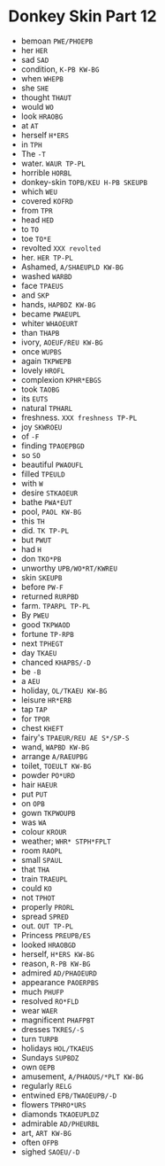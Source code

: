 # Donkey Skin Part 12

* bemoan `PWE/PHOEPB`
* her `HER`
* sad `SAD`
* condition, `K-PB KW-BG`
* when `WHEPB`
* she `SHE`
* thought `THAUT`
* would `WO`
* look `HRAOBG`
* at `AT`
* herself `H*ERS`
* in `TPH`
* The `-T`
* water. `WAUR TP-PL`
* horrible `HORBL`
* donkey-skin `TOPB/KEU H-PB SKEUPB`
* which `WEU`
* covered `KOFRD`
* from `TPR`
* head `HED`
* to `TO`
* toe `TO*E`
* revolted `XXX revolted`
* her. `HER TP-PL`
* Ashamed, `A/SHAEUPLD KW-BG`
* washed `WARBD`
* face `TPAEUS`
* and `SKP`
* hands, `HAPBDZ KW-BG`
* became `PWAEUPL`
* whiter `WHAOEURT`
* than `THAPB`
* ivory, `AOEUF/REU KW-BG`
* once `WUPBS`
* again `TKPWEPB`
* lovely `HROFL`
* complexion `KPHR*EBGS`
* took `TAOBG`
* its `EUTS`
* natural `TPHARL`
* freshness. `XXX freshness TP-PL`
* joy `SKWROEU`
* of `-F`
* finding `TPAOEPBGD`
* so `SO`
* beautiful `PWAOUFL`
* filled `TPEULD`
* with `W`
* desire `STKAOEUR`
* bathe `PWA*EUT`
* pool, `PAOL KW-BG`
* this `TH`
* did. `TK TP-PL`
* but `PWUT`
* had `H`
* don `TKO*PB`
* unworthy `UPB/WO*RT/KWREU`
* skin `SKEUPB`
* before `PW-F`
* returned `RURPBD`
* farm. `TPARPL TP-PL`
* By `PWEU`
* good `TKPWAOD`
* fortune `TP-RPB`
* next `TPHEGT`
* day `TKAEU`
* chanced `KHAPBS/-D`
* be `-B`
* a `AEU`
* holiday, `OL/TKAEU KW-BG`
* leisure `HR*ERB`
* tap `TAP`
* for `TPOR`
* chest `KHEFT`
* fairy's `TPAEUR/REU AE S*/SP-S`
* wand, `WAPBD KW-BG`
* arrange `A/RAEUPBG`
* toilet, `TOEULT KW-BG`
* powder `PO*URD`
* hair `HAEUR`
* put `PUT`
* on `OPB`
* gown `TKPWOUPB`
* was `WA`
* colour `KROUR`
* weather; `WHR* STPH*FPLT`
* room `RAOPL`
* small `SPAUL`
* that `THA`
* train `TRAEUPL`
* could `KO`
* not `TPHOT`
* properly `PRORL`
* spread `SPRED`
* out. `OUT TP-PL`
* Princess `PREUPB/ES`
* looked `HRAOBGD`
* herself, `H*ERS KW-BG`
* reason, `R-PB KW-BG`
* admired `AD/PHAOEURD`
* appearance `PAOERPBS`
* much `PHUFP`
* resolved `RO*FLD`
* wear `WAER`
* magnificent `PHAFPBT`
* dresses `TKRES/-S`
* turn `TURPB`
* holidays `HOL/TKAEUS`
* Sundays `SUPBDZ`
* own `OEPB`
* amusement, `A/PHAOUS/*PLT KW-BG`
* regularly `RELG`
* entwined `EPB/TWAOEUPB/-D`
* flowers `TPHRO*URS`
* diamonds `TKAOEUPLDZ`
* admirable `AD/PHEURBL`
* art, `ART KW-BG`
* often `OFPB`
* sighed `SAOEU/-D`
